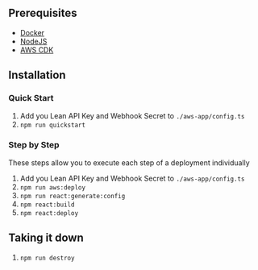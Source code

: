 
## Prerequisites
* [Docker](https://docs.docker.com/get-docker/)
* [NodeJS](https://nodejs.org/en/download/)
* [AWS CDK](https://docs.aws.amazon.com/cdk/v2/guide/work-with.html)
## Installation
### Quick Start
1. Add you Lean API Key and Webhook Secret to `./aws-app/config.ts`
2. `npm run quickstart`

### Step by Step
These steps allow you to execute each step of a deployment individually

1. Add you Lean API Key and Webhook Secret to `./aws-app/config.ts`
2. `npm run aws:deploy`
3. `npm run react:generate:config`
4. `npm react:build`
5. `npm react:deploy`

## Taking it down
1. `npm run destroy`
